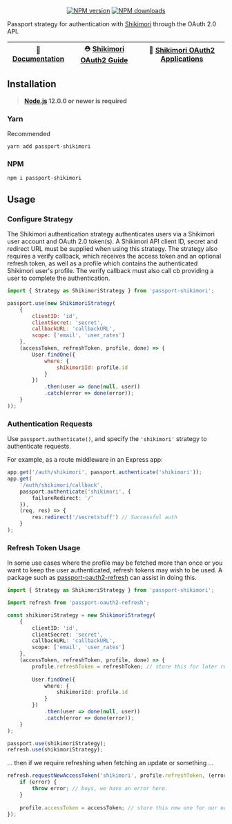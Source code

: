 <p align="center">
<a href="https://npm.im/passport-shikimori"><img src="https://img.shields.io/npm/v/passport-shikimori.svg?style=flat-square" alt="NPM version"></a>
<a href="https://npm.im/passport-shikimori"><img src="https://img.shields.io/npm/dt/passport-shikimori.svg?style=flat-square" alt="NPM downloads"></a>
</p>

Passport strategy for authentication with [Shikimori](https://shikimori.one) through the OAuth 2.0 API.

| 📖 [Documentation](docs/) | ⛑ [Shikimori OAuth2 Guide](https://shikimori.one/oauth) | 🎫 [Shikimori OAuth2 Applications](https://shikimori.one/oauth/applications) |
|---------------------------|---------------------------------------------------|-------------------------------------------------------------------------------------|

## Installation
> **[Node.js](https://nodejs.org/) 12.0.0 or newer is required**

### Yarn
Recommended
```
yarn add passport-shikimori
```

### NPM
```
npm i passport-shikimori
```

## Usage

### Configure Strategy

The Shikimori authentication strategy authenticates users via a Shikimori user account and OAuth 2.0 token(s). A Shikimori API client ID, secret and redirect URL must be supplied when using this strategy. The strategy also requires a verify callback, which receives the access token and an optional refresh token, as well as a profile which contains the authenticated Shikimori user's profile. The verify callback must also call cb providing a user to complete the authentication.

```js
import { Strategy as ShikimoriStrategy } from 'passport-shikimori';

passport.use(new ShikimoriStrategy(
    {
        clientID: 'id',
        clientSecret: 'secret',
        callbackURL: 'callbackURL',
        scope: ['email', 'user_rates']
    },
    (accessToken, refreshToken, profile, done) => {
        User.findOne({
            where: {
                shikimoriId: profile.id
            }
        })
            .then(user => done(null, user))
            .catch(error => done(error));
    }
));
```

### Authentication Requests

Use `passport.authenticate()`, and specify the `'shikimori'` strategy to authenticate requests.

For example, as a route middleware in an Express app:

```ts
app.get('/auth/shikimori', passport.authenticate('shikimori'));
app.get(
    '/auth/shikimori/callback',
    passport.authenticate('shikimori', {
        failureRedirect: '/'
    }),
    (req, res) => {
        res.redirect('/secretstuff') // Successful auth
    }
);
```

### Refresh Token Usage

In some use cases where the profile may be fetched more than once or you want to keep the user authenticated, refresh tokens may wish to be used. A package such as [passport-oauth2-refresh](https://npm.im/passport-oauth2-refresh) can assist in doing this.

```ts
import { Strategy as ShikimoriStrategy } from 'passport-shikimori';

import refresh from 'passport-oauth2-refresh';

const shikimoriStrategy = new ShikimoriStrategy(
    {
        clientID: 'id',
        clientSecret: 'secret',
        callbackURL: 'callbackURL',
        scope: ['email', 'user_rates']
    },
    (accessToken, refreshToken, profile, done) => {
        profile.refreshToken = refreshToken; // store this for later refreshes
        
        User.findOne({
            where: {
                shikimoriId: profile.id
            }
        })
            .then(user => done(null, user))
            .catch(error => done(error));
    }
);

passport.use(shikimoriStrategy);
refresh.use(shikimoriStrategy);
```

... then if we require refreshing when fetching an update or something ...

```ts
refresh.requestNewAccessToken('shikimori', profile.refreshToken, (error, accessToken, refreshToken) => {
    if (error) {
        throw error; // boys, we have an error here.
    }
    
    profile.accessToken = accessToken; // store this new one for our new requests!
});
```
